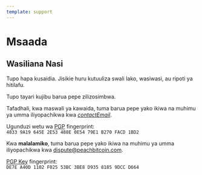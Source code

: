 ```yaml
---
template: support
---
```

<!--[intro]-->
# Msaada

<!--[contact]-->
## Wasiliana Nasi

Tupo hapa kusaidia. Jisikie huru kutuuliza swali lako, wasiwasi, au ripoti ya hitilafu.

Tupo tayari kujibu barua pepe zilizosimbwa.

Tafadhali, kwa maswali ya kawaida, tuma barua pepe yako ikiwa na muhimu ya umma iliyopachikwa kwa [$contactEmail$](mailto:$contactEmail$).

Ugunduzi wetu wa [PGP](https://keys.openpgp.org/vks/v1/by-fingerprint/48339A19645E2E53488E0E5479E1B270FACD1BD2) fingerprint:<br>
`4833 9A19 645E 2E53 488E 0E54 79E1 B270 FACD 1BD2`

Kwa **malalamiko**, tuma barua pepe yako ikiwa na muhimu ya umma iliyopachikwa kwa [dispute@peachbitcoin.com](mailto:dispute@peachbitcoin.com).

[PGP Key](https://keys.openpgp.org/search?q=DE7EA40D1102F02553BC3BE8D93581859DCCD664) fingerprint:<br>
`DE7E A40D 1102 F025 53BC 3BE8 D935 8185 9DCC D664`
